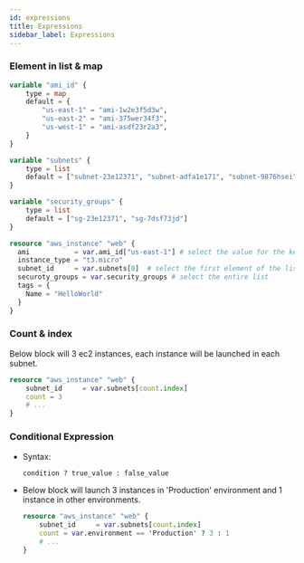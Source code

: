 ```yaml
---
id: expressions
title: Expressions
sidebar_label: Expressions
---
```


### Element in list & map
```terraform
variable "ami_id" {
    type = map
    default = {
        "us-east-1" = "ami-1w2e3f5d3w",
        "us-east-2" = "ami-375wer34f3",
        "us-west-1" = "ami-asdf23r2a3",
    }
}

variable "subnets" {
    type = list
    default = ["subnet-23e12371", "subnet-adfa1e171", "subnet-9876hsei"]
}

variable "security_groups" {
    type = list
    default = ["sg-23e12371", "sg-7dsf73jd"]
}

resource "aws_instance" "web" {
  ami           = var.ami_id["us-east-1"] # select the value for the key = "us-east-1"
  instance_type = "t3.micro"
  subnet_id     = var.subnets[0]  # select the first element of the list 
  securoty_groups = var.security_groups # select the entire list
  tags = {
    Name = "HelloWorld"
  }
}
```

### Count & index
Below block will 3 ec2 instances, each instance will be launched in each subnet. 
```terraform
resource "aws_instance" "web" {
    subnet_id     = var.subnets[count.index]
    count = 3
    # ...
}
```

### Conditional Expression
- Syntax: 
    ```terraform
    condition ? true_value : false_value
    ```
- Below block will launch 3 instances in 'Production' environment and 1 instance in other environments.
    ```terraform
    resource "aws_instance" "web" {
        subnet_id     = var.subnets[count.index]
        count = var.environment == 'Production' ? 3 : 1
        # ...
    }
    ```